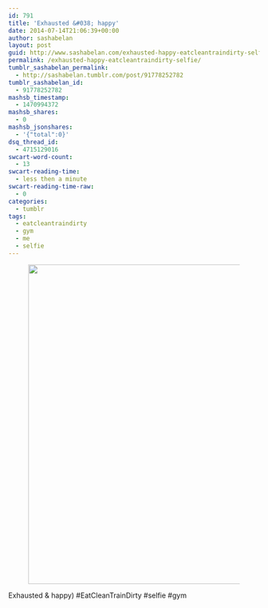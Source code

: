 ```yaml
---
id: 791
title: 'Exhausted &#038; happy'
date: 2014-07-14T21:06:39+00:00
author: sashabelan
layout: post
guid: http://www.sashabelan.com/exhausted-happy-eatcleantraindirty-selfie/
permalink: /exhausted-happy-eatcleantraindirty-selfie/
tumblr_sashabelan_permalink:
  - http://sashabelan.tumblr.com/post/91778252782
tumblr_sashabelan_id:
  - 91778252782
mashsb_timestamp:
  - 1470994372
mashsb_shares:
  - 0
mashsb_jsonshares:
  - '{"total":0}'
dsq_thread_id:
  - 4715129016
swcart-word-count:
  - 13
swcart-reading-time:
  - less then a minute
swcart-reading-time-raw:
  - 0
categories:
  - tumblr
tags:
  - eatcleantraindirty
  - gym
  - me
  - selfie
---
```

<div id='gallery-638' class='gallery galleryid-791 gallery-columns-1 gallery-size-full'>
  <figure class='gallery-item'> 
  
  <div class='gallery-icon landscape'>
    <img width="640" height="640" src="http://www.sashabelan.ru/wp-content/uploads/2014/07/tumblr_n8pzz6l0WK1qarj97o1_1280.jpg" class="attachment-full size-full" alt="" srcset="http://www.sashabelan.ru/wp-content/uploads/2014/07/tumblr_n8pzz6l0WK1qarj97o1_1280.jpg 640w, http://www.sashabelan.ru/wp-content/uploads/2014/07/tumblr_n8pzz6l0WK1qarj97o1_1280-150x150.jpg 150w, http://www.sashabelan.ru/wp-content/uploads/2014/07/tumblr_n8pzz6l0WK1qarj97o1_1280-300x300.jpg 300w, http://www.sashabelan.ru/wp-content/uploads/2014/07/tumblr_n8pzz6l0WK1qarj97o1_1280-230x230.jpg 230w, http://www.sashabelan.ru/wp-content/uploads/2014/07/tumblr_n8pzz6l0WK1qarj97o1_1280-350x350.jpg 350w" sizes="(max-width: 640px) 100vw, 640px" />
  </div></figure>
</div>

Exhausted & happy) #EatCleanTrainDirty #selfie #gym
